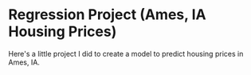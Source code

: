 # Regression Project (Ames, IA Housing Prices)

Here's a little project I did to create a model to predict housing prices in Ames, IA.
